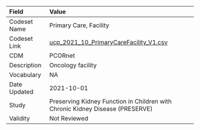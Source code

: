 |Field        |Value                                                                         |
|:------------|:-----------------------------------------------------------------------------|
|Codeset Name |Primary Care, Facility                                                        |
|Codeset Link |[ucp_2021_10_PrimaryCareFacility_V1.csv](https://github.com/PEDSnet/Variable-Dictionary/blob/main/visits/ucp_2021_10_PrimaryCareFacility_V1.csv)|
|CDM          |PCORnet                                                                       |
|Description  |Oncology facility                                                             |
|Vocabulary   |NA                                                                            |
|Date Updated |2021-10-01                                                                    |
|Study        |Preserving Kidney Function in Children with Chronic Kidney Disease (PRESERVE) |
|Validity     |Not Reviewed                                                                  |
